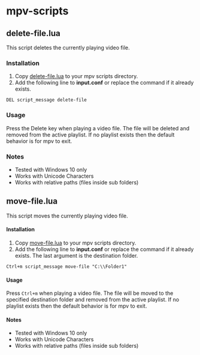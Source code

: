 
# mpv-scripts
## delete-file.lua
This script deletes the currently playing video file.
### Installation
1. Copy [delete-file.lua](delete-file.lua) to your mpv scripts directory.
2. Add the following line to **input.conf** or replace the command if it already exists.
```
DEL script_message delete-file
```
### Usage
Press the Delete key when playing a video file. The file will be deleted and removed from the active playlist. If no playlist exists then the default behavior is for mpv to exit.
### Notes
* Tested with Windows 10 only
* Works with Unicode Characters
* Works with relative paths (files inside sub folders)

## move-file.lua
This script moves the currently playing video file.
#### Installation
1. Copy [move-file.lua](move-file.lua) to your mpv scripts directory.
2. Add the following line to **input.conf** or replace the command if it already exists. The last argument is the destination folder.
```
Ctrl+m script_message move-file "C:\\Folder1"
```
#### Usage
Press ```Ctrl+m``` when playing a video file. The file will be moved to the specified destination folder and removed from the active playlist. If no playlist exists then the default behavior is for mpv to exit.
#### Notes
* Tested with Windows 10 only
* Works with Unicode Characters
* Works with relative paths (files inside sub folders)
